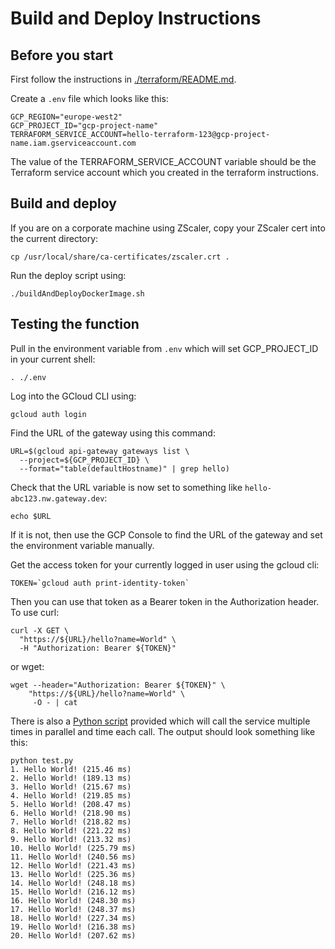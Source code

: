 # Build and Deploy Instructions

## Before you start

First follow the instructions in [./terraform/README.md](./terraform/README.md).

Create a `.env` file which looks like this:
```shell
GCP_REGION="europe-west2"
GCP_PROJECT_ID="gcp-project-name"
TERRAFORM_SERVICE_ACCOUNT=hello-terraform-123@gcp-project-name.iam.gserviceaccount.com
```

The value of the TERRAFORM_SERVICE_ACCOUNT variable should be the Terraform service account which you created in the terraform instructions. 

## Build and deploy
If you are on a corporate machine using ZScaler, copy your ZScaler cert into the current directory:
```shell
cp /usr/local/share/ca-certificates/zscaler.crt .     
```

Run the deploy script using:
```shell
./buildAndDeployDockerImage.sh
```

## Testing the function
Pull in the environment variable from `.env` which will set GCP_PROJECT_ID in your current shell:
```shell
. ./.env
```

Log into the GCloud CLI using:
```shell
gcloud auth login
```
 
Find the URL of the gateway using this command:
```shell
URL=$(gcloud api-gateway gateways list \
  --project=${GCP_PROJECT_ID} \
  --format="table(defaultHostname)" | grep hello)
```

Check that the URL variable is now set to something like `hello-abc123.nw.gateway.dev`:
```shell
echo $URL
```
If it is not, then use the GCP Console to find the URL of the gateway and set the environment variable manually.

Get the access token for your currently logged in user using the gcloud cli:
```shell
TOKEN=`gcloud auth print-identity-token`
```

Then you can use that token as a Bearer token in the Authorization header.  To use curl:
```shell
curl -X GET \
  "https://${URL}/hello?name=World" \
  -H "Authorization: Bearer ${TOKEN}"
```
or wget:
```shell
wget --header="Authorization: Bearer ${TOKEN}" \
    "https://${URL}/hello?name=World" \
     -O - | cat
```

There is also a [Python script](./test.py) provided which will call the service multiple times in parallel and time each call.  The output should look something like this:
```
python test.py
1. Hello World! (215.46 ms)
2. Hello World! (189.13 ms)
3. Hello World! (215.67 ms)
4. Hello World! (219.85 ms)
5. Hello World! (208.47 ms)
6. Hello World! (218.90 ms)
7. Hello World! (218.82 ms)
8. Hello World! (221.22 ms)
9. Hello World! (213.32 ms)
10. Hello World! (225.79 ms)
11. Hello World! (240.56 ms)
12. Hello World! (221.43 ms)
13. Hello World! (225.36 ms)
14. Hello World! (248.18 ms)
15. Hello World! (216.12 ms)
16. Hello World! (248.30 ms)
17. Hello World! (248.37 ms)
18. Hello World! (227.34 ms)
19. Hello World! (216.38 ms)
20. Hello World! (207.62 ms)
```
